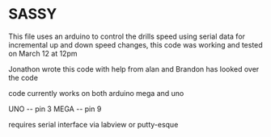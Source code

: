 # SASSY
This file uses an arduino to control the drills speed using serial data for incremental up and down speed changes, 
this code was working and tested on March 12 at 12pm

Jonathon wrote this code with help from alan and Brandon has looked over the code 

code currently works on both arduino mega and uno 

UNO -- pin 3
MEGA -- pin 9

requires serial interface via labview or putty-esque 